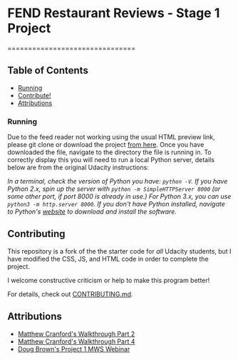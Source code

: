 # FEND Restaurant Reviews - Stage 1 Project
===============================
## Table of Contents

* [Running](#running)
* [Contribute!](#contributing)
* [Attributions](#attributions)


### Running

Due to the feed reader not working using the usual HTML preview link, please git clone or download the project [from here](https://github.com/RobGoelz/mws-restaurant-stage-1). Once you have downloaded the file, navigate to the directory the file is running in. To correctly display this you will need to run a local Python server, details below are from the original Udacity instructions:

_In a terminal, check the version of Python you have: `python -V`. If you have Python 2.x, spin up the server with `python -m SimpleHTTPServer 8000` (or some other port, if port 8000 is already in use.) For Python 3.x, you can use `python3 -m http.server 8000`. If you don't have Python installed, navigate to Python's [website](https://www.python.org/) to download and install the software._

## Contributing

This repository is a fork of the the starter code for _all_ Udacity students, but I have modified the CSS, JS, and HTML code in order to complete the project.

I welcome constructive criticism or help to make this program better!

For details, check out [CONTRIBUTING.md](CONTRIBUTING.md).

## Attributions
* [Matthew Cranford's Walkthrough Part 2](https://matthewcranford.com/restaurant-reviews-app-walkthrough-part-2-responsiveness/)
* [Matthew Cranford's Walkthrough Part 4](https://matthewcranford.com/restaurant-reviews-app-walkthrough-part-4-service-workers/)
* [Doug Brown's Project 1 MWS Webinar](https://youtu.be/92dtrNU1GQc)
